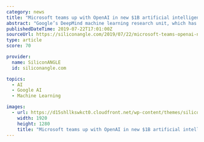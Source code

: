 ```yaml
---
category: news
title: "Microsoft teams up with OpenAI in new $1B artificial intelligence partnership"
abstract: "Google’s DeepMind machine learning research unit, which has a similar roadmap as OpenAI, burned through $440 million in 2017, according to regulatory filings. If you like the reporting ..."
publishedDateTime: 2019-07-22T17:01:00Z
sourceUrl: https://siliconangle.com/2019/07/22/microsoft-teams-openai-new-1b-artificial-intelligence-partnership/
type: article
score: 70

provider:
  name: SiliconANGLE
  id: siliconangle.com

topics:
  - AI
  - Google AI
  - Machine Learning

images:
  - url: https://d15shllkswkct0.cloudfront.net/wp-content/themes/siliconangle/img/File.jpg
    width: 1920
    height: 1280
    title: "Microsoft teams up with OpenAI in new $1B artificial intelligence partnership"
---
```

